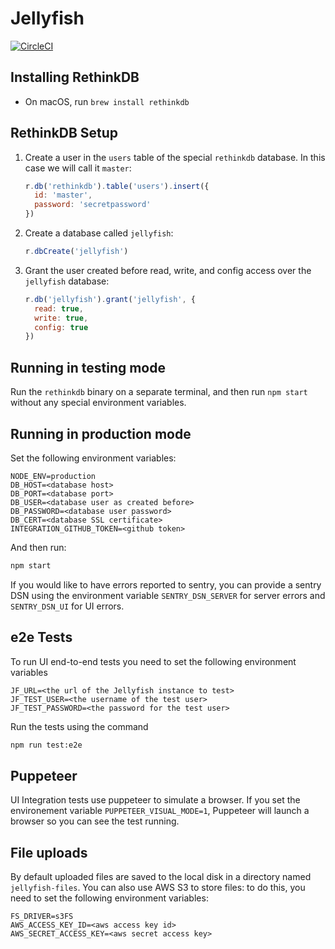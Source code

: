 Jellyfish
=========

[![CircleCI](https://circleci.com/gh/resin-io/jellyfish/tree/master.svg?style=svg&circle-token=a2fd174edea733705e39a120177472b9c949cc5b)](https://circleci.com/gh/resin-io/jellyfish/tree/master)

Installing RethinkDB
--------------------

- On macOS, run `brew install rethinkdb`

RethinkDB Setup
---------------

1. Create a user in the `users` table of the special `rethinkdb` database. In
   this case we will call it `master`:

    ```js
    r.db('rethinkdb').table('users').insert({
      id: 'master',
      password: 'secretpassword'
    })
    ```

2. Create a database called `jellyfish`:

    ```js
    r.dbCreate('jellyfish')
    ```

2. Grant the user created before read, write, and config access over the
   `jellyfish` database:

    ```js
    r.db('jellyfish').grant('jellyfish', {
      read: true,
      write: true,
      config: true
    })
    ```

Running in testing mode
-----------------------

Run the `rethinkdb` binary on a separate terminal, and then run `npm start`
without any special environment variables.

Running in production mode
--------------------------

Set the following environment variables:

```
NODE_ENV=production
DB_HOST=<database host>
DB_PORT=<database port>
DB_USER=<database user as created before>
DB_PASSWORD=<database user password>
DB_CERT=<database SSL certificate>
INTEGRATION_GITHUB_TOKEN=<github token>
```

And then run:

```sh
npm start
```

If you would like to have errors reported to sentry, you can provide a sentry
DSN using the environment variable `SENTRY_DSN_SERVER` for server errors and
`SENTRY_DSN_UI` for UI errors.

e2e Tests
---------

To run UI end-to-end tests you need to set the following environment variables

```
JF_URL=<the url of the Jellyfish instance to test>
JF_TEST_USER=<the username of the test user>
JF_TEST_PASSWORD=<the password for the test user>
```

Run the tests using the command

```sh
npm run test:e2e
```

Puppeteer
---------

UI Integration tests use puppeteer to simulate a browser. If you set the
environement variable `PUPPETEER_VISUAL_MODE=1`, Puppeteer will launch
a browser so you can see the test running.

File uploads
------------

By default uploaded files are saved to the local disk in a directory named
`jellyfish-files`. You can also use AWS S3 to store files: to do this, you need
to set the following environment variables:

```
FS_DRIVER=s3FS
AWS_ACCESS_KEY_ID=<aws access key id>
AWS_SECRET_ACCESS_KEY=<aws secret access key>
```
